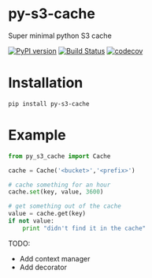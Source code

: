 # py-s3-cache
Super minimal python S3 cache

[![PyPI version](https://badge.fury.io/py/py-s3-cache.svg)](https://badge.fury.io/py/py-s3-cache) 
[![Build Status](https://travis-ci.org/nricklin/py-s3-cache.svg?branch=master)](https://travis-ci.org/nricklin/py-s3-cache)
[![codecov](https://codecov.io/gh/nricklin/py-s3-cache/branch/master/graph/badge.svg)](https://codecov.io/gh/nricklin/py-s3-cache)

# Installation
```
pip install py-s3-cache
```

# Example
```python
from py_s3_cache import Cache

cache = Cache('<bucket>','<prefix>')

# cache something for an hour
cache.set(key, value, 3600)

# get something out of the cache
value = cache.get(key)
if not value:
    print "didn't find it in the cache"
```

TODO:

- Add context manager
- Add decorator
